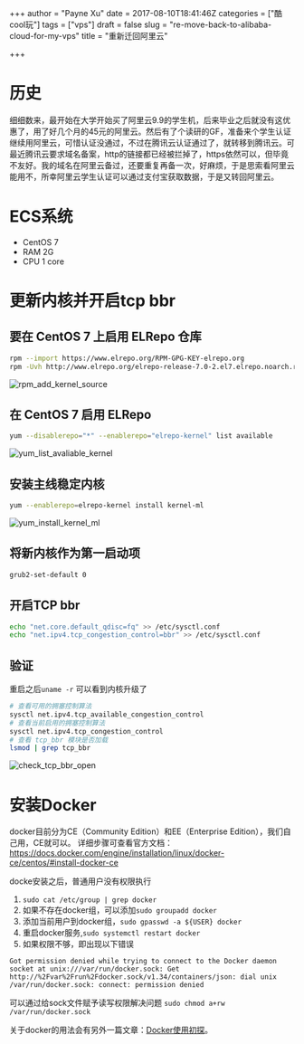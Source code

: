 +++
author = "Payne Xu"
date = 2017-08-10T18:41:46Z
categories = ["酷cool玩"]
tags = ["vps"]
draft = false
slug = "re-move-back-to-alibaba-cloud-for-my-vps"
title = "重新迁回阿里云"

+++

# 历史
细细数来，最开始在大学开始买了阿里云9.9的学生机，后来毕业之后就没有这优惠了，用了好几个月的45元的阿里云。然后有了个读研的GF，准备来个学生认证继续用阿里云，可惜认证没通过，不过在腾讯云认证通过了，就转移到腾讯云。可最近腾讯云要求域名备案，http的链接都已经被拦掉了，https依然可以，但毕竟不友好。我的域名在阿里云备过，还要重复再备一次，好麻烦，于是思索看阿里云能用不，所幸阿里云学生认证可以通过支付宝获取数据，于是又转回阿里云。
<!--more-->
# ECS系统
* CentOS 7
* RAM 2G
* CPU 1 core
# 更新内核并开启tcp bbr
## 要在 CentOS 7 上启用 ELRepo 仓库
```bash
rpm --import https://www.elrepo.org/RPM-GPG-KEY-elrepo.org
rpm -Uvh http://www.elrepo.org/elrepo-release-7.0-2.el7.elrepo.noarch.rpm
```
![rpm_add_kernel_source](https://storage.blog.fliaping.com/2017/08/rpm_add_kernel_source.png)
## 在 CentOS 7 启用 ELRepo
```bash
yum --disablerepo="*" --enablerepo="elrepo-kernel" list available
```
![yum_list_avaliable_kernel](https://storage.blog.fliaping.com/2017/08/yum_list_avaliable_kernel.png)

## 安装主线稳定内核
```bash
yum --enablerepo=elrepo-kernel install kernel-ml
```
![yum_install_kernel_ml](https://storage.blog.fliaping.com/2017/08/yum_install_kernel_ml.png)
## 将新内核作为第一启动项
```bash
grub2-set-default 0
```
## 开启TCP bbr
```bash
echo "net.core.default_qdisc=fq" >> /etc/sysctl.conf
echo "net.ipv4.tcp_congestion_control=bbr" >> /etc/sysctl.conf
```
## 验证
重启之后`uname -r` 可以看到内核升级了

```bash
# 查看可用的拥塞控制算法
sysctl net.ipv4.tcp_available_congestion_control
# 查看当前启用的拥塞控制算法
sysctl net.ipv4.tcp_congestion_control
# 查看 tcp_bbr 模块是否加载
lsmod | grep tcp_bbr
```
![check_tcp_bbr_open](https://storage.blog.fliaping.com/2017/08/check_tcp_bbr_open.png)

# 安装Docker
docker目前分为CE（Community Edition）和EE（Enterprise Edition），我们自己用，CE就可以。
详细步骤可查看官方文档：https://docs.docker.com/engine/installation/linux/docker-ce/centos/#install-docker-ce

docke安装之后，普通用户没有权限执行
1. `sudo cat /etc/group | grep docker`
2. 如果不存在docker组，可以添加`sudo groupadd docker`
3. 添加当前用户到docker组，`sudo gpasswd -a ${USER} docker`
4. 重启docker服务,`sudo systemctl restart docker`
5. 如果权限不够，即出现以下错误
```
Got permission denied while trying to connect to the Docker daemon socket at unix:///var/run/docker.sock: Get http://%2Fvar%2Frun%2Fdocker.sock/v1.34/containers/json: dial unix /var/run/docker.sock: connect: permission denied
```
可以通过给sock文件赋予读写权限解决问题 `sudo chmod a+rw /var/run/docker.sock`

关于docker的用法会有另外一篇文章：[Docker使用初探](/a-preliminary-study-of-using-docker)。

